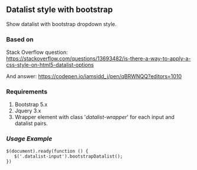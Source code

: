 ## Datalist style with bootstrap
Show datalist with bootstrap dropdown style.

### Based on
Stack Overflow question:
https://stackoverflow.com/questions/13693482/is-there-a-way-to-apply-a-css-style-on-html5-datalist-options

And answer:
https://codepen.io/iamsidd_j/pen/qBRWNQQ?editors=1010

### Requirements
1. Bootstrap 5.x
2. Jquery 3.x
3. Wrapper element with class '*datalist-wrapper*' for each input and datalist pairs.

### *Usage Example*
   ```
   $(document).ready(function () {
      $('.datalist-input').bootstrapDatalist();
   })
   ```